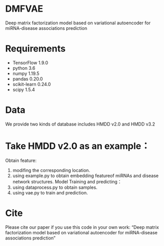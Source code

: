 # DMFVAE
Deep matrix factorization model based on variational autoencoder for miRNA-disease associations prediction

# Requirements
* TensorFlow 1.9.0
* python 3.6
* numpy 1.19.5
* pandas 0.20.0
* scikit-learn 0.24.0
* scipy 1.5.4

# Data
We provide two kinds of database includes HMDD v2.0 and HMDD v3.2
# Take HMDD v2.0 as an example：
Obtain feature:
1. modifing the corresponding location. 
2. using example.py to obtain embedding featureof miRNAs and disease network structures. 
Model Training and predicting： 
1. using dataprocess.py to obtain samples.
2. using vae.py to train and prediction. 

# Cite
Please cite our paper if you use this code in your own work:
“Deep matrix factorization model based on variational autoencoder for miRNA-disease associations prediction”
